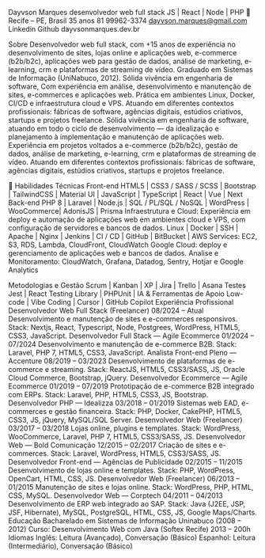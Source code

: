 Dayvson Marques
desenvolvedor web full stack
JS | React | Node | PHP 
📍 Recife – PE, Brasil
35 anos
81 99962-3374
dayvson.marques@gmail.com
Linkedin
Github
dayvsonmarques.dev.br




Sobre
Desenvolvedor web full stack,  com +15 anos de experiência no desenvolvimento de sites, lojas online e aplicações web, e-commerce (b2b/b2c), aplicações web para gestão de dados, análise de marketing, e-learning, crm e plataformas de streaming de vídeo. Graduado em Sistemas de Informação (UniNabuco, 2012). Sólida vivência em engenharia de software, Com experiência em análise, desenvolvimento e manutenção de sites, e-commerces e aplicações web. Prática em ambientes Linux, Docker, CI/CD e infraestrutura cloud e VPS. Atuando em diferentes contextos profissionais: fábricas de software, agências digitais, estúdios criativos, startups e projetos freelance.
Sólida vivência em engenharia de software, atuando em todo o ciclo de desenvolvimento — da idealização e planejamento à implementação e manutenção de aplicações web. Experiência em projetos voltados a e-commerce (b2b/b2c), gestão de dados, análise de marketing, e-learning, crm e plataformas de streaming de vídeo. Atuando em diferentes contextos profissionais: fábricas de software, agências digitais, estúdios criativos, startups e projetos freelance.

🧠 Habilidades Técnicas
Front-end
HTML5 | CSS3 / SASS / SCSS | Bootstrap | TailwindCSS | Material UI | JavaScript | TypeScript | React | Vue | Next 
Back-end
PHP 8 | Laravel | Node.js | SQL / PL/SQL / NoSQL | WordPress | WooCommerce| AdonisJS | Prisma
Infraestrutura e Cloud: 
Experiência em deploy e automação de aplicações web em ambientes cloud e VPS, com configuração de servidores e bancos de dados.
Linux | Docker | SSH | Apache | Nginx | Jenkins | CI / CD | GitHub | BitBucket | 
AWS Services: EC2, S3, RDS, Lambda, CloudFront, CloudWatch
Google Cloud: deploy e gerenciamento de aplicações web e bancos de dados.
Analise e Monitoramento: CloudWatch, Grafana, Datadog, Sentry, Hotjar e Google Analytics

Metodologias e Gestão
Scrum | Kanban | XP | Jira | Trello | Asana
Testes
Jest | React Testing Library | PHPUnit | 
IA & Ferramentas de Apoio
Low-code | Vibe Coding | Cursor | GitHub Copilot
Experiência Profissional
Desenvolvedor Web Full Stack (Freelancer)
 08/2024 – Atual
 Desenvolvimento e manutenção de sites e e-commerces responsivos.
 Stack: Nextjs, React, Typescript, Node, Postgrees, WordPress, HTML5, CSS3, JavaScript.
Desenvolvedor Full Stack — Agile Ecommerce
01/2024 – 07/2024
Desenvolvimento e manutenção de e-commerce B2B.
Stack: Laravel, PHP 7, HTML5, CSS3, JavaScript.
Analista Front-end Pleno — Accenture
 08/2019 – 03/2023
 Desenvolvimento de plataformas de e-commerce e streaming.
 Stack: ReactJS, HTML5, CSS3/SASS, JS, Oracle Cloud Commerce, Bootstrap, jQuery.
Desenvolvedor Ecommerce — Agile Ecommerce
 01/2019 – 07/2019
 Prototipação de e-commerce B2B integrado com ERPs.
 Stack: Laravel, PHP, HTML5, CSS3, JS, Bootstrap.
Desenvolvedor PHP — Idealizza
 03/2018 – 01/2019
 Sistemas web EAD, e-commerces e gestão financeira.
 Stack: PHP, Docker, CakePHP, HTML5, CSS3, JS, jQuery, MySQL/SQL Server.
Desenvolvedor Web (Freelancer)
 03/2017 – 03/2018
 Lojas online, plugins e templates.
 Stack: WordPress, WooCommerce, Laravel, PHP 7, HTML5, CSS3/SASS, JS.
Desenvolvedor Web — Bold Comunicação
 12/2015 – 02/2017
 Criação de sites e e-commerces.
 Stack: Laravel, WordPress, HTML5, CSS3/SASS, JS.
Desenvolvedor Front-end — Agências de Publicidade
 02/2015 – 11/2015
 Desenvolvimento de lojas online e templates.
 Stack: PHP, WordPress, OpenCart, HTML, CSS, JS.
Desenvolvedor Web (Freelancer)
 06/2013 – 01/2015
 Manutenção de sites e lojas online.
 Stack: WordPress, PHP, HTML, CSS, MySQL.
Desenvolvedor Web — Corptech
 04/2011 – 04/2013
 Desenvolvimento de ERP web integrado ao SAP.
 Stack: Java (J2EE, JSP, JSF, Hibernate), MySQL, PostgreSQL, HTML, CSS, JS, Google Maps/Charts.
Educação
Bacharelado em Sistemas de Informação
 Uninabuco (2008 – 2012)
Curso: Desenvolvimento Web com Java (Softex Recife)
 2013 – 200h
Idiomas
Inglês: Leitura (Avançado), Conversação (Básico)
Espanhol: Leitura (Intermediário), Conversação (Básico)

